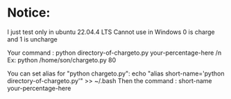#   Notice:
 I just test only in ubuntu 22.04.4 LTS
 Cannot use in Windows
 0 is charge and 1 is uncharge

 Your command : python directory-of-chargeto.py your-percentage-here /n
 Ex: python /home/son/chargeto.py 80

 You can set alias for "python chargeto.py": 
 echo "alias short-name='python directory-of-chargeto.py'" >> ~/.bash
 Then the command : short-name your-percentage-here
